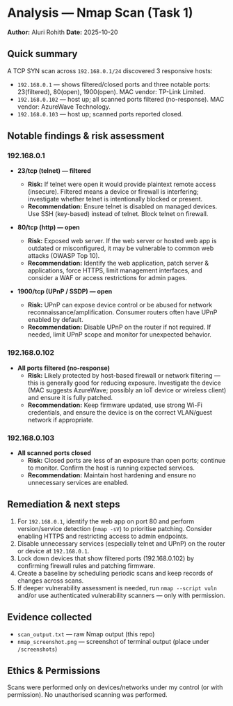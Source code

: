 # Analysis — Nmap Scan (Task 1)

**Author:** Aluri Rohith
**Date:** 2025-10-20

## Quick summary
A TCP SYN scan across `192.168.0.1/24` discovered 3 responsive hosts:
- `192.168.0.1` — shows filtered/closed ports and three notable ports: 23(filtered), 80(open), 1900(open). MAC vendor: TP-Link Limited.
- `192.168.0.102` — host up; all scanned ports filtered (no-response). MAC vendor: AzureWave Technology.
- `192.168.0.103` — host up; scanned ports reported closed.

## Notable findings & risk assessment

### 192.168.0.1
- **23/tcp (telnet) — filtered**
  - **Risk:** If telnet were open it would provide plaintext remote access (insecure). Filtered means a device or firewall is interfering; investigate whether telnet is intentionally blocked or present.
  - **Recommendation:** Ensure telnet is disabled on managed devices. Use SSH (key-based) instead of telnet. Block telnet on firewall.

- **80/tcp (http) — open**
  - **Risk:** Exposed web server. If the web server or hosted web app is outdated or misconfigured, it may be vulnerable to common web attacks (OWASP Top 10).
  - **Recommendation:** Identify the web application, patch server & applications, force HTTPS, limit management interfaces, and consider a WAF or access restrictions for admin pages.

- **1900/tcp (UPnP / SSDP) — open**
  - **Risk:** UPnP can expose device control or be abused for network reconnaissance/amplification. Consumer routers often have UPnP enabled by default.
  - **Recommendation:** Disable UPnP on the router if not required. If needed, limit UPnP scope and monitor for unexpected behavior.

### 192.168.0.102
- **All ports filtered (no-response)**
  - **Risk:** Likely protected by host-based firewall or network filtering — this is generally good for reducing exposure. Investigate the device (MAC suggests AzureWave; possibly an IoT device or wireless client) and ensure it is fully patched.
  - **Recommendation:** Keep firmware updated, use strong Wi-Fi credentials, and ensure the device is on the correct VLAN/guest network if appropriate.

### 192.168.0.103
- **All scanned ports closed**
  - **Risk:** Closed ports are less of an exposure than open ports; continue to monitor. Confirm the host is running expected services.
  - **Recommendation:** Maintain host hardening and ensure no unnecessary services are enabled.

## Remediation & next steps
1. For `192.168.0.1`, identify the web app on port 80 and perform version/service detection (`nmap -sV`) to prioritise patching. Consider enabling HTTPS and restricting access to admin endpoints.
2. Disable unnecessary services (especially telnet and UPnP) on the router or device at `192.168.0.1`.
3. Lock down devices that show filtered ports (192.168.0.102) by confirming firewall rules and patching firmware.
4. Create a baseline by scheduling periodic scans and keep records of changes across scans.
5. If deeper vulnerability assessment is needed, run `nmap --script vuln` and/or use authenticated vulnerability scanners — only with permission.

## Evidence collected
- `scan_output.txt` — raw Nmap output (this repo)
- `nmap_screenshot.png` — screenshot of terminal output (place under `/screenshots`)

## Ethics & Permissions
Scans were performed only on devices/networks under my control (or with permission). No unauthorised scanning was performed.
